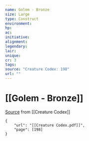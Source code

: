 ```yaml
---
name: Golem - Bronze
size: Large
type: Construct
environment: 
hp: 
ac: 
initiative: 
alignment: 
legendary: 
lair: 
unique: 
cr: 3
tags: 
source: "Creature Codex: 198"
url: ""
---
```

# [[Golem - Bronze]]

[Source](zotero://open-pdf/library/items/NTNKJRHG?page=198) from [[Creature Codex]]

```pdf
{
	"url": "[[Creature Codex.pdf]]",
	"page": [198]
}
```

